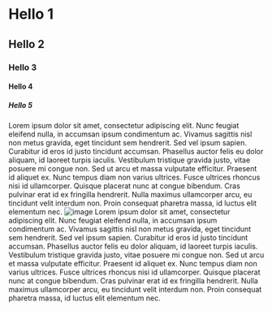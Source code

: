 # Hello 1
## Hello 2
### Hello 3
#### Hello 4
##### Hello 5
Lorem ipsum dolor sit amet, consectetur adipiscing elit. Nunc feugiat eleifend nulla, in accumsan ipsum condimentum ac. Vivamus sagittis nisl non metus gravida, eget tincidunt sem hendrerit. Sed vel ipsum sapien. Curabitur id eros id justo tincidunt accumsan. Phasellus auctor felis eu dolor aliquam, id laoreet turpis iaculis. Vestibulum tristique gravida justo, vitae posuere mi congue non. Sed ut arcu et massa vulputate efficitur. Praesent id aliquet ex. Nunc tempus diam non varius ultrices. Fusce ultrices rhoncus nisi id ullamcorper. Quisque placerat nunc at congue bibendum. Cras pulvinar erat id ex fringilla hendrerit. Nulla maximus ullamcorper arcu, eu tincidunt velit interdum non. Proin consequat pharetra massa, id luctus elit elementum nec.
![image](/companylogo.png)
Lorem ipsum dolor sit amet, consectetur adipiscing elit. Nunc feugiat eleifend nulla, in accumsan ipsum condimentum ac. Vivamus sagittis nisl non metus gravida, eget tincidunt sem hendrerit. Sed vel ipsum sapien. Curabitur id eros id justo tincidunt accumsan. Phasellus auctor felis eu dolor aliquam, id laoreet turpis iaculis. Vestibulum tristique gravida justo, vitae posuere mi congue non. Sed ut arcu et massa vulputate efficitur. Praesent id aliquet ex. Nunc tempus diam non varius ultrices. Fusce ultrices rhoncus nisi id ullamcorper. Quisque placerat nunc at congue bibendum. Cras pulvinar erat id ex fringilla hendrerit. Nulla maximus ullamcorper arcu, eu tincidunt velit interdum non. Proin consequat pharetra massa, id luctus elit elementum nec.